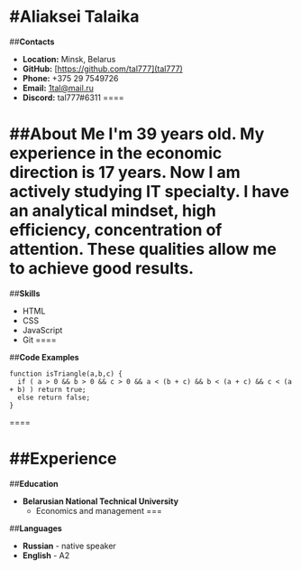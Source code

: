 #__Aliaksei Talaika__
====

##__Contacts__
* __Location:__ Minsk, Belarus
* __GitHub:__ [https://github.com/tal777](tal777)
* __Phone:__ +375 29 7549726
* __Email:__ 1tal@mail.ru
* __Discord:__ tal777#6311
====

##__About Me__
I'm 39 years old. My experience in the economic direction is 17 years. Now I am actively studying IT specialty. I have an analytical mindset, high efficiency, concentration of attention. These qualities allow me to achieve good results.
====

##__Skills__
* HTML
* CSS
* JavaScript
* Git
====

##__Code Examples__
```
function isTriangle(a,b,c) {
  if ( a > 0 && b > 0 && c > 0 && a < (b + c) && b < (a + c) && c < (a + b) ) return true; 
  else return false;
}
```
====

##__Experience__
===

##__Education__
* __Belarusian National Technical University__
    + Economics and management
===

##__Languages__
* __Russian__ - native speaker
* __English__ - A2
